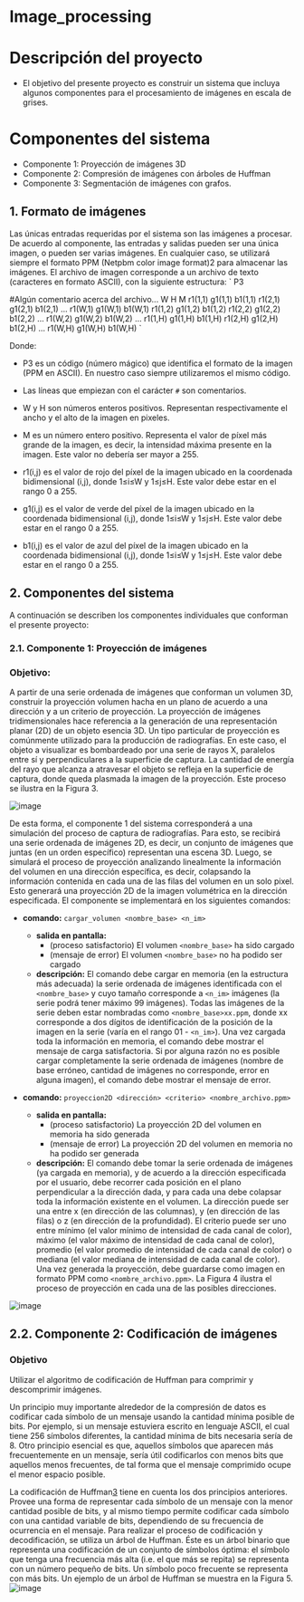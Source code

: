 # Image_processing

# Descripción del proyecto
- El objetivo del presente proyecto es construir un sistema que incluya algunos componentes para el procesamiento de
  imágenes en escala de grises.
# Componentes del sistema
* Componente 1: Proyección de imágenes 3D
* Componente 2: Compresión de imágenes con árboles de Huffman
* Componente 3: Segmentación de imágenes con grafos.

## 1. Formato de imágenes

Las únicas entradas requeridas por el sistema son las imágenes a procesar. De acuerdo al componente, las entradas y salidas pueden ser una única imagen, o pueden ser varias imágenes. En cualquier caso, se utilizará siempre el formato PPM (Netpbm color image format)2 para almacenar las imágenes. El archivo de imagen corresponde a un archivo de texto (caracteres en formato ASCII), con la siguiente estructura:
`
P3

#Algún comentario acerca del archivo...
W H
M
r1(1,1) g1(1,1) b1(1,1) r1(2,1) g1(2,1) b1(2,1) ... r1(W,1) g1(W,1) b1(W,1)
r1(1,2) g1(1,2) b1(1,2) r1(2,2) g1(2,2) b1(2,2) ... r1(W,2) g1(W,2) b1(W,2)
...
r1(1,H) g1(1,H) b1(1,H) r1(2,H) g1(2,H) b1(2,H) ... r1(W,H) g1(W,H) b1(W,H)
`

Donde:
- P3 es un código (número mágico) que identifica el formato de la imagen (PPM en ASCII). En nuestro caso siempre utilizaremos el mismo código.
- Las líneas que empiezan con el carácter `#` son comentarios.
- W y H son números enteros positivos. Representan respectivamente el ancho y el alto de la imagen en pixeles.

- M es un número entero positivo. Representa el valor de píxel más grande de la imagen, es decir, la intensidad máxima presente en la imagen. Este valor no debería ser mayor a 255.

- r1(i,j) es el valor de rojo del píxel de la imagen ubicado en la coordenada bidimensional (i,j), donde 1≤i≤W y 1≤j≤H. Este valor debe estar en el rango 0 a 255.
- g1(i,j) es el valor de verde del píxel de la imagen ubicado en la coordenada bidimensional (i,j), donde 1≤i≤W y 1≤j≤H. Este valor debe estar en el rango 0 a 255.
- b1(i,j) es el valor de azul del píxel de la imagen ubicado en la coordenada bidimensional (i,j), donde 1≤i≤W y 1≤j≤H. Este valor debe estar en el rango 0 a 255.
## 2. Componentes del sistema

A continuación se describen los componentes individuales que conforman el presente proyecto:

### 2.1. Componente 1: Proyección de imágenes

### Objetivo: 
A partir de una serie ordenada de imágenes que conforman un volumen 3D, construir la proyección volumen hacha en un plano de acuerdo a una dirección y a un criterio de proyección.
La proyección de imágenes tridimensionales hace referencia a la generación de una representación planar (2D) de un objeto esencia 3D. Un tipo particular de proyección es comúnmente utilizado para la producción de radiografías. En este caso, el objeto a visualizar es bombardeado por una serie de rayos X, paralelos entre sí y perpendiculares a la superficie de captura. La cantidad de energía del rayo que alcanza a atravesar el objeto se refleja en la superficie de captura, donde queda plasmada la imagen de la proyección. Este proceso se ilustra en la Figura 3.

![image](https://github.com/ed4st/Image_processing/assets/61949882/629c3067-e530-4cb0-8543-f3d52f19c591)


De esta forma, el componente 1 del sistema corresponderá a una simulación del proceso de captura de radiografías. Para esto, se recibirá una serie ordenada de imágenes 2D, es decir, un conjunto de imágenes que juntas (en un orden específico) representan una escena 3D. Luego, se simulará el proceso de proyección analizando linealmente la información del volumen en una dirección específica, es decir, colapsando la información contenida en cada una de las filas del volumen en un solo pixel. Esto generará una proyección 2D de la imagen volumétrica en la dirección especificada. El componente se implementará en los siguientes comandos:

- **comando:** `cargar_volumen <nombre_base> <n_im>`
  - **salida en pantalla:**
    - (proceso satisfactorio) El volumen `<nombre_base>` ha sido cargado
    - (mensaje de error) El volumen `<nombre_base>` no ha podido ser cargado
  - **descripción:** El comando debe cargar en memoria (en la estructura más adecuada) la serie ordenada de imágenes identificada con el `<nombre_base>` y cuyo tamaño corresponde a `<n_im>` imágenes (la serie podrá tener máximo 99 imágenes). Todas las imágenes de la serie deben estar nombradas como `<nombre_base>xx.ppm`, donde xx corresponde a dos dígitos de identificación de la posición de la imagen en la serie (varía en el rango 01 - `<n_im>`). Una vez cargada toda la información en memoria, el comando debe mostrar el mensaje de carga satisfactoria. Si por alguna razón no es posible cargar completamente la serie ordenada de imágenes (nombre de base erróneo, cantidad de imágenes no corresponde, error en alguna imagen), el comando debe mostrar el mensaje de error.

- **comando:** `proyeccion2D <dirección> <criterio> <nombre_archivo.ppm>`
  - **salida en pantalla:**
    - (proceso satisfactorio) La proyección 2D del volumen en memoria ha sido generada
    - (mensaje de error) La proyección 2D del volumen en memoria no ha podido ser generada
  - **descripción:** El comando debe tomar la serie ordenada de imágenes (ya cargada en memoria), y de acuerdo a la dirección especificada por el usuario, debe recorrer cada posición en el plano perpendicular a la dirección dada, y para cada una debe colapsar toda la información existente en el volumen. La dirección puede ser una entre x (en dirección de las columnas), y (en dirección de las filas) o z (en dirección de la profundidad). El criterio puede ser uno entre mínimo (el valor mínimo de intensidad de cada canal de color), máximo (el valor máximo de intensidad de cada canal de color), promedio (el valor promedio de intensidad de cada canal de color) o mediana (el valor mediana de intensidad de cada canal de color). Una vez generada la proyección, debe guardarse como imagen en formato PPM como `<nombre_archivo.ppm>`. La Figura 4 ilustra el proceso de proyección en cada una de las posibles direcciones.

![image](https://github.com/ed4st/Image_processing/assets/61949882/539cc644-a430-4a25-8b8a-62eb64eaa35a)

## 2.2. Componente 2: Codificación de imágenes

### Objetivo
Utilizar el algoritmo de codificación de Huffman para comprimir y descomprimir imágenes.

Un principio muy importante alrededor de la compresión de datos es codificar cada símbolo de un mensaje usando la cantidad mínima posible de bits. Por ejemplo, si un mensaje estuviera escrito en lenguaje ASCII, el cual tiene 256 símbolos diferentes, la cantidad mínima de bits necesaria sería de 8. Otro principio esencial es que, aquellos símbolos que aparecen más frecuentemente en un mensaje, sería útil codificarlos con menos bits que aquellos menos frecuentes, de tal forma que el mensaje comprimido ocupe el menor espacio posible.

La codificación de Huffman[3] tiene en cuenta los dos principios anteriores. Provee una forma de representar cada símbolo de un mensaje con la menor cantidad posible de bits, y al mismo tiempo permite codificar cada símbolo con una cantidad variable de bits, dependiendo de su frecuencia de ocurrencia en el mensaje. Para realizar el proceso de codificación y decodificación, se utiliza un árbol de Huffman. Éste es un árbol binario que representa una codificación de un conjunto de símbolos óptima: el símbolo que tenga una frecuencia más alta (i.e. el que más se repita) se representa con un número pequeño de bits. Un símbolo poco frecuente se representa con más bits. Un ejemplo de un árbol de Huffman se muestra en la Figura 5.
![image](https://github.com/ed4st/Image_processing/assets/61949882/9ff16e58-f876-41c4-ae17-9ea4be7dcb37)

[3]: http://en.wikipedia.org/wiki/Huffman_coding
